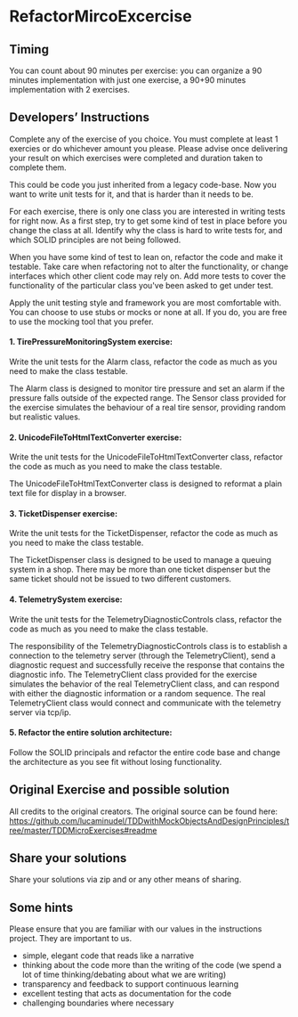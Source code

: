# RefactorMircoExcercise

## Timing
You can count about 90 minutes per exercise: you can organize a 90 minutes implementation with just one exercise, a 90+90 minutes implementation with 2 exercises.

## Developers’ Instructions
Complete any of the exercise of you choice. You must complete at least 1 exercies or do whichever amount you please. Please advise once delivering your result on which exercises were completed and duration taken to complete them.

This could be code you just inherited from a legacy code-base. Now you want to write unit tests for it, and that is harder than it needs to be.

For each exercise, there is only one class you are interested in writing tests for right now. As a first step, try to get some kind of test in place before you change the class at all. Identify why the class is hard to write tests for, and which SOLID principles are not being followed.

When you have some kind of test to lean on, refactor the code and make it testable. Take care when refactoring not to alter the functionality, or change interfaces which other client code may rely on. Add more tests to cover the functionality of the particular class you've been asked to get under test.

Apply the unit testing style and framework you are most comfortable with. You can choose to use stubs or mocks or none at all. If you do, you are free to use the mocking tool that you prefer.

#### 1. **TirePressureMonitoringSystem exercise**:
Write the unit tests for the Alarm class, refactor the code as much as you need to make the class testable.

The Alarm class is designed to monitor tire pressure and set an alarm if the pressure falls outside of the expected range. The Sensor class provided for the exercise simulates the behaviour of a real tire sensor, providing random but realistic values.

#### 2. **UnicodeFileToHtmlTextConverter exercise**:
Write the unit tests for the UnicodeFileToHtmlTextConverter class, refactor the code as much as you need to make the class testable.

The UnicodeFileToHtmlTextConverter class is designed to reformat a plain text file for display in a browser.


#### 3. **TicketDispenser exercise**:
Write the unit tests for the TicketDispenser, refactor the code as much as you need to make the class testable.

The TicketDispenser class is designed to be used to manage a queuing system in a shop. There may be more than one ticket dispenser but the same ticket should not be issued to two different customers.


#### 4. **TelemetrySystem exercise**:
Write the unit tests for the TelemetryDiagnosticControls class, refactor the code as much as you need to make the class testable.

The responsibility of the TelemetryDiagnosticControls class is to establish a connection to the telemetry server (through the TelemetryClient), send a diagnostic request and successfully receive the response that contains the diagnostic info. The TelemetryClient class provided for the exercise simulates the behavior of the real TelemetryClient class, and can respond with either the diagnostic information or a random sequence. The real TelemetryClient class would connect and communicate with the telemetry server via tcp/ip.

#### 5. **Refactor the entire solution architecture**:
Follow the SOLID principals and refactor the entire code base and change the architecture as you see fit without losing functionality.

## Original Exercise and possible solution

All credits to the original creators.
The original source can be found here: https://github.com/lucaminudel/TDDwithMockObjectsAndDesignPrinciples/tree/master/TDDMicroExercises#readme

## Share your solutions

Share your solutions via zip and or any other means of sharing.

## Some hints
Please ensure that you are familiar with our values in the instructions project.  They are important to us.

* simple, elegant code that reads like a narrative
* thinking about the code more than the writing of the code (we spend a lot of time thinking/debating about what we are writing)
* transparency and feedback to support continuous learning
* excellent testing that acts as documentation for the code
* challenging boundaries where necessary
